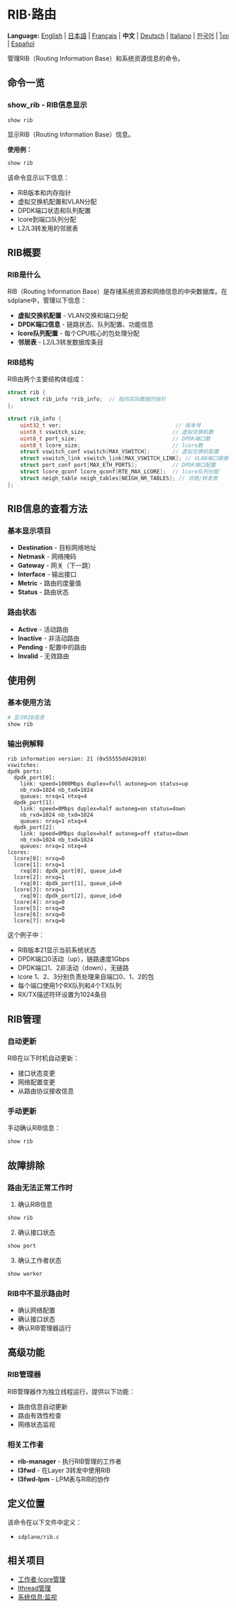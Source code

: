 # RIB·路由

**Language:** [English](../en/routing.md) | [日本語](../ja/routing.md) | [Français](../fr/routing.md) | **中文** | [Deutsch](../de/routing.md) | [Italiano](../it/routing.md) | [한국어](../ko/routing.md) | [ไทย](../th/routing.md) | [Español](../es/routing.md)

管理RIB（Routing Information Base）和系统资源信息的命令。

## 命令一览

### show_rib - RIB信息显示
```
show rib
```

显示RIB（Routing Information Base）信息。

**使用例：**
```bash
show rib
```

该命令显示以下信息：
- RIB版本和内存指针
- 虚拟交换机配置和VLAN分配
- DPDK端口状态和队列配置
- lcore到端口队列分配
- L2/L3转发用的邻居表

## RIB概要

### RIB是什么
RIB（Routing Information Base）是存储系统资源和网络信息的中央数据库。在sdplane中，管理以下信息：

- **虚拟交换机配置** - VLAN交换和端口分配
- **DPDK端口信息** - 链路状态、队列配置、功能信息
- **lcore队列配置** - 每个CPU核心的包处理分配
- **邻居表** - L2/L3转发数据库条目

### RIB结构
RIB由两个主要结构体组成：

```c
struct rib {
    struct rib_info *rib_info;  // 指向实际数据的指针
};

struct rib_info {
    uint32_t ver;                                    // 版本号
    uint8_t vswitch_size;                           // 虚拟交换机数
    uint8_t port_size;                              // DPDK端口数
    uint8_t lcore_size;                             // lcore数
    struct vswitch_conf vswitch[MAX_VSWITCH];       // 虚拟交换机配置
    struct vswitch_link vswitch_link[MAX_VSWITCH_LINK]; // VLAN端口链接
    struct port_conf port[MAX_ETH_PORTS];           // DPDK端口配置
    struct lcore_qconf lcore_qconf[RTE_MAX_LCORE];  // lcore队列分配
    struct neigh_table neigh_tables[NEIGH_NR_TABLES]; // 邻居/转发表
};
```

## RIB信息的查看方法

### 基本显示项目
- **Destination** - 目标网络地址
- **Netmask** - 网络掩码
- **Gateway** - 网关（下一跳）
- **Interface** - 输出接口
- **Metric** - 路由的度量值
- **Status** - 路由状态

### 路由状态
- **Active** - 活动路由
- **Inactive** - 非活动路由
- **Pending** - 配置中的路由
- **Invalid** - 无效路由

## 使用例

### 基本使用方法
```bash
# 显示RIB信息
show rib
```

### 输出例解释
```
rib information version: 21 (0x55555dd42010)
vswitches: 
dpdk ports: 
  dpdk_port[0]: 
    link: speed=1000Mbps duplex=full autoneg=on status=up
    nb_rxd=1024 nb_txd=1024
    queues: nrxq=1 ntxq=4
  dpdk_port[1]: 
    link: speed=0Mbps duplex=half autoneg=on status=down
    nb_rxd=1024 nb_txd=1024
    queues: nrxq=1 ntxq=4
  dpdk_port[2]: 
    link: speed=0Mbps duplex=half autoneg=off status=down
    nb_rxd=1024 nb_txd=1024
    queues: nrxq=1 ntxq=4
lcores: 
  lcore[0]: nrxq=0
  lcore[1]: nrxq=1
    rxq[0]: dpdk_port[0], queue_id=0
  lcore[2]: nrxq=1
    rxq[0]: dpdk_port[1], queue_id=0
  lcore[3]: nrxq=1
    rxq[0]: dpdk_port[2], queue_id=0
  lcore[4]: nrxq=0
  lcore[5]: nrxq=0
  lcore[6]: nrxq=0
  lcore[7]: nrxq=0
```

这个例子中：
- RIB版本21显示当前系统状态
- DPDK端口0活动（up），链路速度1Gbps
- DPDK端口1、2非活动（down），无链路
- lcore 1、2、3分别负责处理来自端口0、1、2的包
- 每个端口使用1个RX队列和4个TX队列
- RX/TX描述符环设置为1024条目

## RIB管理

### 自动更新
RIB在以下时机自动更新：
- 接口状态变更
- 网络配置变更
- 从路由协议接收信息

### 手动更新
手动确认RIB信息：
```bash
show rib
```

## 故障排除

### 路由无法正常工作时
1. 确认RIB信息
```bash
show rib
```

2. 确认接口状态
```bash
show port
```

3. 确认工作者状态
```bash
show worker
```

### RIB中不显示路由时
- 确认网络配置
- 确认接口状态
- 确认RIB管理器运行

## 高级功能

### RIB管理器
RIB管理器作为独立线程运行，提供以下功能：
- 路由信息自动更新
- 路由有效性检查
- 网络状态监视

### 相关工作者
- **rib-manager** - 执行RIB管理的工作者
- **l3fwd** - 在Layer 3转发中使用RIB
- **l3fwd-lpm** - LPM表与RIB的协作

## 定义位置

该命令在以下文件中定义：
- `sdplane/rib.c`

## 相关项目

- [工作者·lcore管理](worker-lcore-thread-management.md)
- [lthread管理](lthread-management.md)
- [系统信息·监视](system-monitoring.md)